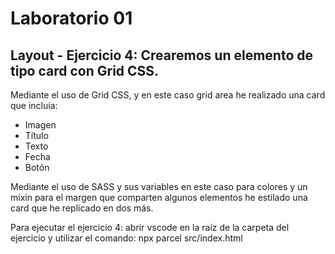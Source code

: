# Laboratorio 01

## **Layout - Ejercicio 4: Crearemos un elemento de tipo card con Grid CSS.**

Mediante el uso de Grid CSS, y en este caso grid area he realizado una card que incluía:

- Imagen
- Título
- Texto
- Fecha
- Botón

Mediante el uso de SASS y sus variables en este caso para colores y un mixin para el margen que comparten algunos elementos he estilado una card que he replicado en dos más.

Para ejecutar el ejercicio 4: abrir vscode en la raíz de la carpeta del ejercicio y utilizar el comando: npx parcel src/index.html
